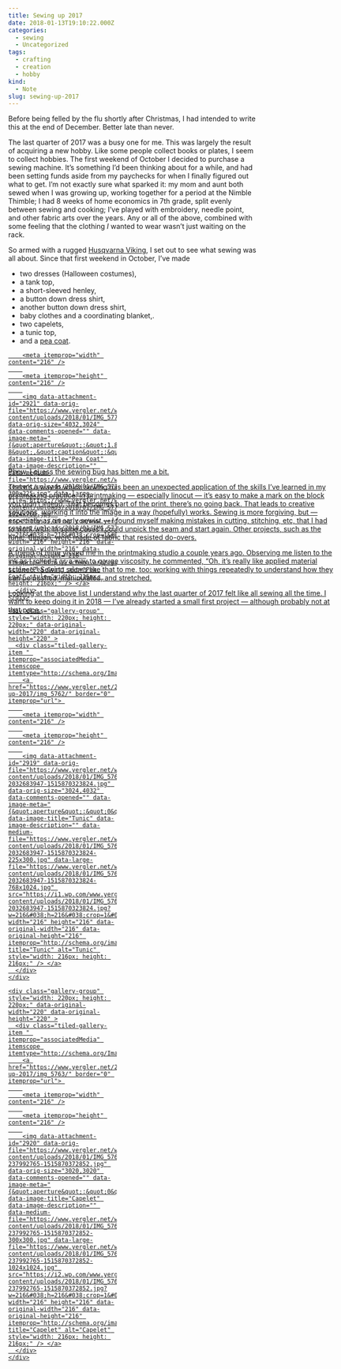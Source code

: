```yaml
---
title: Sewing up 2017
date: 2018-01-13T19:10:22.000Z
categories:
  - sewing
  - Uncategorized
tags:
  - crafting
  - creation
  - hobby
kind:
  - Note
slug: sewing-up-2017
---
```

Before being felled by the flu shortly after Christmas, I had intended to write this at the end of December. Better late than never.

The last quarter of 2017 was a busy one for me. This was largely the result of acquiring a new hobby. Like some people collect books or plates, I seem to collect hobbies. The first weekend of October I decided to purchase a sewing machine. It’s something I’d been thinking about for a while, and had been setting funds aside from my paychecks for when I finally figured out what to get. I’m not exactly sure what sparked it: my mom and aunt both sewed when I was growing up, working together for a period at the Nimble Thimble; I had 8 weeks of home economics in 7th grade, split evenly between sewing and cooking; I’ve played with embroidery, needle point, and other fabric arts over the years. Any or all of the above, combined with some feeling that the clothing _I_ wanted to wear wasn’t just waiting on the rack.

So armed with a rugged [Husqvarna Viking][1], I set out to see what sewing was all about. Since that first weekend in October, I’ve made

  * two dresses (Halloween costumes),
  * a tank top,
  * a short-sleeved henley,
  * a button down dress shirt,
  * another button down dress shirt,
  * baby clothes and a coordinating blanket,.
  * two capelets,
  * a tunic top,
  * and a <a href="https://threadtheory.ca/products/goldstream-peacoat-pdf" target="_blank">pea coat</a>.

<div class="tiled-gallery type-square tiled-gallery-unresized" data-original-width="660" data-carousel-extra='{&quot;blog_id&quot;:1,&quot;permalink&quot;:&quot;https:\/\/www.yergler.net\/2018\/01\/13\/sewing-up-2017\/&quot;,&quot;likes_blog_id&quot;:21950592}' itemscope itemtype="http://schema.org/ImageGallery" >
  <div class="gallery-row" style="width: 660px; height: 220px;" data-original-width="660" data-original-height="220" >
    <div class="gallery-group" style="width: 220px; height: 220px;" data-original-width="220" data-original-height="220" >
      <div class="tiled-gallery-item " itemprop="associatedMedia" itemscope itemtype="http://schema.org/ImageObject">
        <a href="https://www.yergler.net/2018/01/13/sewing-up-2017/img_5773/" border="0" itemprop="url"> 
        
        <meta itemprop="width" content="216" />
        
        <meta itemprop="height" content="216" />
        
        <img data-attachment-id="2921" data-orig-file="https://www.yergler.net/wp-content/uploads/2018/01/IMG_5773.jpg" data-orig-size="4032,3024" data-comments-opened="" data-image-meta="{&quot;aperture&quot;:&quot;1.8&quot;,&quot;credit&quot;:&quot;&quot;,&quot;camera&quot;:&quot;iPhone 8&quot;,&quot;caption&quot;:&quot;&quot;,&quot;created_timestamp&quot;:&quot;1513955201&quot;,&quot;copyright&quot;:&quot;&quot;,&quot;focal_length&quot;:&quot;3.99&quot;,&quot;iso&quot;:&quot;80&quot;,&quot;shutter_speed&quot;:&quot;0.066666666666667&quot;,&quot;title&quot;:&quot;&quot;,&quot;orientation&quot;:&quot;6&quot;}" data-image-title="Pea Coat" data-image-description="" data-medium-file="https://www.yergler.net/wp-content/uploads/2018/01/IMG_5773-300x225.jpg" data-large-file="https://www.yergler.net/wp-content/uploads/2018/01/IMG_5773-1024x768.jpg" src="https://i0.wp.com/www.yergler.net/wp-content/uploads/2018/01/IMG_5773.jpg?w=216&#038;h=216&#038;crop=1&#038;ssl=1" width="216" height="216" data-original-width="216" data-original-height="216" itemprop="http://schema.org/image" title="Pea Coat" alt="Pea Coat" style="width: 216px; height: 216px;" /> </a>
      </div>
    </div>
    
    <div class="gallery-group" style="width: 220px; height: 220px;" data-original-width="220" data-original-height="220" >
      <div class="tiled-gallery-item " itemprop="associatedMedia" itemscope itemtype="http://schema.org/ImageObject">
        <a href="https://www.yergler.net/2018/01/13/sewing-up-2017/img_5762/" border="0" itemprop="url"> 
        
        <meta itemprop="width" content="216" />
        
        <meta itemprop="height" content="216" />
        
        <img data-attachment-id="2919" data-orig-file="https://www.yergler.net/wp-content/uploads/2018/01/IMG_5762-2032683947-1515870323824.jpg" data-orig-size="3024,4032" data-comments-opened="" data-image-meta="{&quot;aperture&quot;:&quot;0&quot;,&quot;credit&quot;:&quot;&quot;,&quot;camera&quot;:&quot;&quot;,&quot;caption&quot;:&quot;&quot;,&quot;created_timestamp&quot;:&quot;0&quot;,&quot;copyright&quot;:&quot;&quot;,&quot;focal_length&quot;:&quot;0&quot;,&quot;iso&quot;:&quot;0&quot;,&quot;shutter_speed&quot;:&quot;0&quot;,&quot;title&quot;:&quot;&quot;,&quot;orientation&quot;:&quot;0&quot;}" data-image-title="Tunic" data-image-description="" data-medium-file="https://www.yergler.net/wp-content/uploads/2018/01/IMG_5762-2032683947-1515870323824-225x300.jpg" data-large-file="https://www.yergler.net/wp-content/uploads/2018/01/IMG_5762-2032683947-1515870323824-768x1024.jpg" src="https://i1.wp.com/www.yergler.net/wp-content/uploads/2018/01/IMG_5762-2032683947-1515870323824.jpg?w=216&#038;h=216&#038;crop=1&#038;ssl=1" width="216" height="216" data-original-width="216" data-original-height="216" itemprop="http://schema.org/image" title="Tunic" alt="Tunic" style="width: 216px; height: 216px;" /> </a>
      </div>
    </div>
    
    <div class="gallery-group" style="width: 220px; height: 220px;" data-original-width="220" data-original-height="220" >
      <div class="tiled-gallery-item " itemprop="associatedMedia" itemscope itemtype="http://schema.org/ImageObject">
        <a href="https://www.yergler.net/2018/01/13/sewing-up-2017/img_5763/" border="0" itemprop="url"> 
        
        <meta itemprop="width" content="216" />
        
        <meta itemprop="height" content="216" />
        
        <img data-attachment-id="2920" data-orig-file="https://www.yergler.net/wp-content/uploads/2018/01/IMG_5763-237992765-1515870372852.jpg" data-orig-size="3020,3020" data-comments-opened="" data-image-meta="{&quot;aperture&quot;:&quot;0&quot;,&quot;credit&quot;:&quot;&quot;,&quot;camera&quot;:&quot;&quot;,&quot;caption&quot;:&quot;&quot;,&quot;created_timestamp&quot;:&quot;0&quot;,&quot;copyright&quot;:&quot;&quot;,&quot;focal_length&quot;:&quot;0&quot;,&quot;iso&quot;:&quot;0&quot;,&quot;shutter_speed&quot;:&quot;0&quot;,&quot;title&quot;:&quot;&quot;,&quot;orientation&quot;:&quot;0&quot;}" data-image-title="Capelet" data-image-description="" data-medium-file="https://www.yergler.net/wp-content/uploads/2018/01/IMG_5763-237992765-1515870372852-300x300.jpg" data-large-file="https://www.yergler.net/wp-content/uploads/2018/01/IMG_5763-237992765-1515870372852-1024x1024.jpg" src="https://i2.wp.com/www.yergler.net/wp-content/uploads/2018/01/IMG_5763-237992765-1515870372852.jpg?w=216&#038;h=216&#038;crop=1&#038;ssl=1" width="216" height="216" data-original-width="216" data-original-height="216" itemprop="http://schema.org/image" title="Capelet" alt="Capelet" style="width: 216px; height: 216px;" /> </a>
      </div>
    </div>
  </div>
</div>

Phew. I guess the sewing bug has bitten me a bit.

There’s a way in which sewing has been an unexpected application of the skills I’ve learned in my printmaking practice. In printmaking — especially linocut — it’s easy to make a mark on the block you didn’t intend. That becomes part of the print, there’s no going back. That leads to creative solutions, working it into the image in a way (hopefully) works. Sewing is more forgiving, but — especially as an early sewist — I found myself making mistakes in cutting, stitching, etc, that I had to work with. In some cases I could unpick the seam and start again. Other projects, such as the tunic, though, were made of fabric that resisted do-overs.

A friend of mine visited me in the printmaking studio a couple years ago. Observing me listen to the ink as I rolled it as a way to gauge viscosity, he commented, “Oh, it’s really like applied material science.” Sewing seems like that to me, too: working with things repeatedly to understand how they can be pushed, manipulated, and stretched.

Looking at the above list I understand why the last quarter of 2017 felt like all sewing all the time. I want to keep doing it in 2018 — I’ve already started a small first project — although probably not at that pace.

 [1]: http://www.husqvarnaviking.com/en-US/Machines/EMERALD-trade;-118
